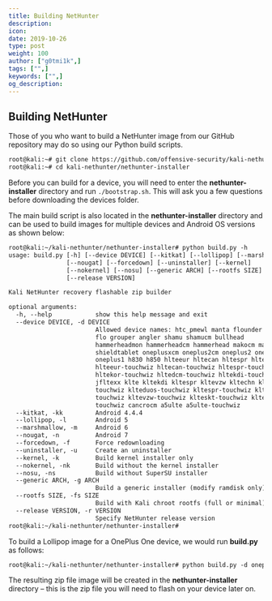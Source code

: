 ```yaml
---
title: Building NetHunter
description:
icon:
date: 2019-10-26
type: post
weight: 100
author: ["g0tmi1k",]
tags: ["",]
keywords: ["",]
og_description:
---
```


## Building NetHunter
Those of you who want to build a NetHunter image from our GitHub repository may do so using our Python build scripts.
```markdown
root@kali:~# git clone https://github.com/offensive-security/kali-nethunter
root@kali:~# cd kali-nethunter/nethunter-installer
```
Before you can build for a device, you will need to enter the **nethunter-installer** directory and run `./bootstrap.sh`.   This will ask you a few questions before downloading the devices folder.

The main build script is also located in the **nethunter-installer** directory and can be used to build images for multiple devices and Android OS versions as shown below:
```html
root@kali:~/kali-nethunter/nethunter-installer# python build.py -h
usage: build.py [-h] [--device DEVICE] [--kitkat] [--lollipop] [--marshmallow]
                [--nougat] [--forcedown] [--uninstaller] [--kernel]
                [--nokernel] [--nosu] [--generic ARCH] [--rootfs SIZE]
                [--release VERSION]

Kali NetHunter recovery flashable zip builder

optional arguments:
  -h, --help            show this help message and exit
  --device DEVICE, -d DEVICE
                        Allowed device names: htc_pmewl manta flounder flocm
                        flo grouper angler shamu shamucm bullhead
                        hammerheadmon hammerheadcm hammerhead makocm mako
                        shieldtablet oneplusxcm oneplus2cm oneplus2 oneplus3
                        oneplus1 h830 h850 hlteeur hltecan hltespr hltekor
                        hlteeur-touchwiz hltecan-touchwiz hltespr-touchwiz
                        hltekor-touchwiz hltedcm-touchwiz hltekdi-touchwiz
                        jfltexx klte kltekdi kltespr kltevzw kltechn klte-
                        touchwiz klteduos-touchwiz kltespr-touchwiz klteusc-
                        touchwiz kltevzw-touchwiz klteskt-touchwiz kltekdi-
                        touchwiz cancrocm a5ulte a5ulte-touchwiz
  --kitkat, -kk         Android 4.4.4
  --lollipop, -l        Android 5
  --marshmallow, -m     Android 6
  --nougat, -n          Android 7
  --forcedown, -f       Force redownloading
  --uninstaller, -u     Create an uninstaller
  --kernel, -k          Build kernel installer only
  --nokernel, -nk       Build without the kernel installer
  --nosu, -ns           Build without SuperSU installer
  --generic ARCH, -g ARCH
                        Build a generic installer (modify ramdisk only)
  --rootfs SIZE, -fs SIZE
                        Build with Kali chroot rootfs (full or minimal)
  --release VERSION, -r VERSION
                        Specify NetHunter release version
root@kali:~/kali-nethunter/nethunter-installer#
```

To build a Lollipop image for a OnePlus One device, we would run **build.py** as follows:
```markdown
root@kali:~/kali-nethunter/nethunter-installer# python build.py -d oneplus1 --lollipop
```

The resulting zip file image will be created in the **nethunter-installer** directory – this is the zip file you will need to flash on your device later on.
